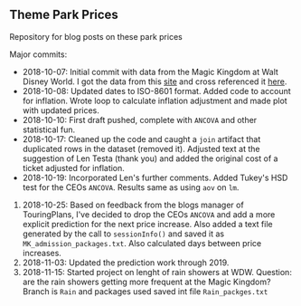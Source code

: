 ## Theme Park Prices

Repository for blog posts on these park prices




Major commits:

- 2018-10-07: Initial commit with data from the Magic Kingdom at Walt Disney World. I got the data from this [site](http://allears.net/walt-disney-world/wdw-planning/wdw-ticket-increase-guide/) and cross referenced it [here](https://www.travelandleisure.com/trip-ideas/disney-vacations/disney-world-ticket-costs-over-time).
- 2018-10-08: Updated dates to ISO-8601 format. Added code to account for inflation. Wrote loop to calculate inflation adjustment and made plot with updated prices.
- 2018-10-10: First draft pushed, complete with `ANCOVA` and other statistical fun.
- 2018-10-17: Cleaned up the code and caught a `join` artifact that duplicated rows in the dataset (removed it). Adjusted text at the suggestion of Len Testa (thank you) and added the original cost of a ticket adjusted for inflation.
- 2018-10-19: Incorporated Len's further comments. Added Tukey's HSD test for the CEOs `ANCOVA`. Results same as using `aov` on `lm`.
1. 2018-10-25: Based on feedback from the blogs manager of TouringPlans, I've decided to drop the CEOs `ANCOVA` and add a more explicit prediction for the next price increase. Also added a text file generated by the call to `sessionInfo()` and saved it as `MK_admission_packages.txt`. Also calculated days between price increases.
1. 2018-11-03: Updated the prediction work through 2019.
1. 2018-11-15: Started project on lenght of rain showers at WDW. Question: are the rain showers getting more frequent at the Magic Kingdom? Branch is `Rain` and packages used saved int file `Rain_packges.txt`
